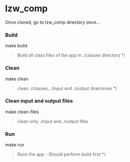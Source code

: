 # lzw_comp

Once cloned, go to lzw_comp directory once...

### Build
make build
> Build all class files of the app in ./classes directory */

### Clean
make clean
> clean ./classes, ./input and ./output directories */

### Clean input and output files
make clean-files
> clean only ./input and ./output files

### Run
make run
> Runs the app - Should perform build first */